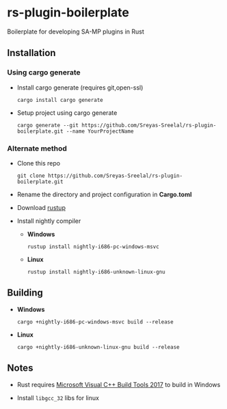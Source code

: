 # rs-plugin-boilerplate
Boilerplate for developing SA-MP plugins in Rust

## Installation

### Using cargo generate
* Install cargo generate (requires git,open-ssl)

	`cargo install cargo generate`
* Setup project using cargo generate

	`cargo generate --git https://github.com/Sreyas-Sreelal/rs-plugin-boilerplate.git --name YourProjectName`
### Alternate method
* Clone this repo

	`git clone https://github.com/Sreyas-Sreelal/rs-plugin-boilerplate.git`

* Rename the directory and project configuration in **Cargo.toml**

* Download [rustup](https://win.rustup.rs)
* Install nightly compiler 
	
	* **Windows**

		`rustup install nightly-i686-pc-windows-msvc`
	* **Linux**

		`rustup install nightly-i686-unknown-linux-gnu`
## Building
* **Windows**
	
	`cargo +nightly-i686-pc-windows-msvc build --release`
* **Linux**
	
	`cargo +nightly-i686-unknown-linux-gnu build --release`

## Notes
* Rust requires  [Microsoft Visual C++ Build Tools 2017](https://www.visualstudio.com/downloads/#build-tools-for-visual-studio-2017) to build in Windows

* Install `libgcc_32` libs for linux   


